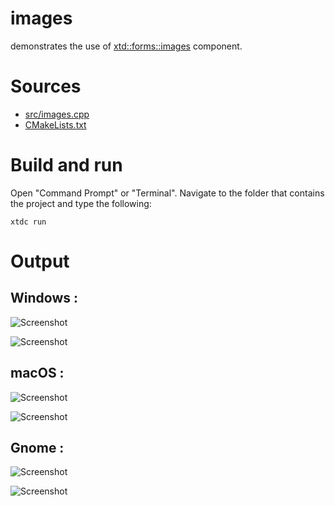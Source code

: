 # images

demonstrates the use of [xtd::forms::images](https://gammasoft71.github.io/xtd/reference_guides/latest/classxtd_1_1forms_1_1images.html) component.

# Sources

* [src/images.cpp](src/images.cpp)
* [CMakeLists.txt](CMakeLists.txt)

# Build and run

Open "Command Prompt" or "Terminal". Navigate to the folder that contains the project and type the following:

```shell
xtdc run
```

# Output

## Windows :

![Screenshot](../../../../docs/pictures/examples/images_w.png)

![Screenshot](../../../../docs/pictures/examples/images_wd.png)

## macOS :

![Screenshot](../../../../docs/pictures/examples/images_m.png)

![Screenshot](../../../../docs/pictures/examples/images_md.png)

## Gnome :

![Screenshot](../../../../docs/pictures/examples/images_g.png)

![Screenshot](../../../../docs/pictures/examples/images_gd.png)
